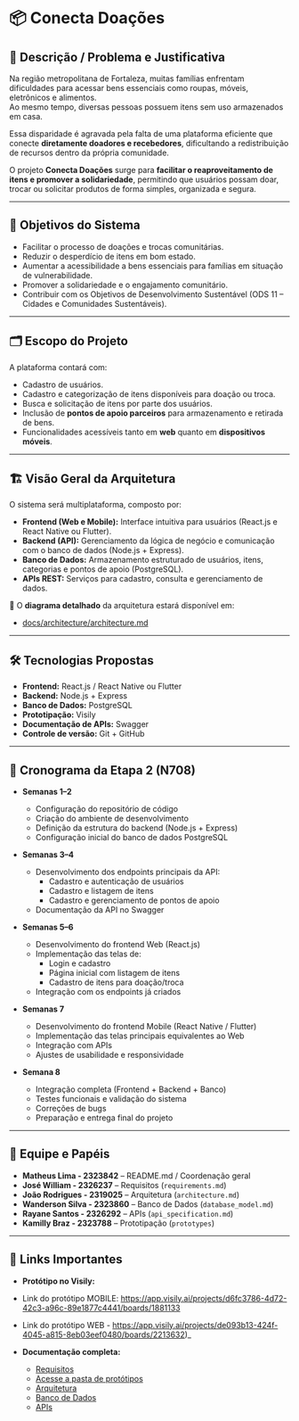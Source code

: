 # 📦 Conecta Doações

## 📌 Descrição / Problema e Justificativa
Na região metropolitana de Fortaleza, muitas famílias enfrentam dificuldades para acessar bens essenciais como roupas, móveis, eletrônicos e alimentos.  
Ao mesmo tempo, diversas pessoas possuem itens sem uso armazenados em casa.  

Essa disparidade é agravada pela falta de uma plataforma eficiente que conecte **diretamente doadores e recebedores**, dificultando a redistribuição de recursos dentro da própria comunidade.  

O projeto **Conecta Doações** surge para **facilitar o reaproveitamento de itens e promover a solidariedade**, permitindo que usuários possam doar, trocar ou solicitar produtos de forma simples, organizada e segura.

---

## 🎯 Objetivos do Sistema
- Facilitar o processo de doações e trocas comunitárias.  
- Reduzir o desperdício de itens em bom estado.  
- Aumentar a acessibilidade a bens essenciais para famílias em situação de vulnerabilidade.  
- Promover a solidariedade e o engajamento comunitário.  
- Contribuir com os Objetivos de Desenvolvimento Sustentável (ODS 11 – Cidades e Comunidades Sustentáveis).  

---

## 🗂 Escopo do Projeto
A plataforma contará com:  
- Cadastro de usuários.  
- Cadastro e categorização de itens disponíveis para doação ou troca.  
- Busca e solicitação de itens por parte dos usuários.  
- Inclusão de **pontos de apoio parceiros** para armazenamento e retirada de bens.  
- Funcionalidades acessíveis tanto em **web** quanto em **dispositivos móveis**.  

---

## 🏗 Visão Geral da Arquitetura
O sistema será multiplataforma, composto por:  

- **Frontend (Web e Mobile):** Interface intuitiva para usuários (React.js e React Native ou Flutter).  
- **Backend (API):** Gerenciamento da lógica de negócio e comunicação com o banco de dados (Node.js + Express).  
- **Banco de Dados:** Armazenamento estruturado de usuários, itens, categorias e pontos de apoio (PostgreSQL).  
- **APIs REST:** Serviços para cadastro, consulta e gerenciamento de dados.  

📌 O **diagrama detalhado** da arquitetura estará disponível em:  
- [docs/architecture/architecture.md](docs/architecture/architecture.md)  

---

## 🛠 Tecnologias Propostas
- **Frontend:** React.js / React Native ou Flutter  
- **Backend:** Node.js + Express  
- **Banco de Dados:** PostgreSQL  
- **Prototipação:** Visily 
- **Documentação de APIs:** Swagger  
- **Controle de versão:** Git + GitHub  

---

## 📅 Cronograma da Etapa 2 (N708)

- **Semanas 1–2**
  - Configuração do repositório de código
  - Criação do ambiente de desenvolvimento
  - Definição da estrutura do backend (Node.js + Express)
  - Configuração inicial do banco de dados PostgreSQL

- **Semanas 3–4**
  - Desenvolvimento dos endpoints principais da API:
    - Cadastro e autenticação de usuários
    - Cadastro e listagem de itens
    - Cadastro e gerenciamento de pontos de apoio
  - Documentação da API no Swagger

- **Semanas 5–6**
  - Desenvolvimento do frontend Web (React.js)
  - Implementação das telas de:
    - Login e cadastro
    - Página inicial com listagem de itens
    - Cadastro de itens para doação/troca
  - Integração com os endpoints já criados

- **Semanas 7**
  - Desenvolvimento do frontend Mobile (React Native / Flutter)
  - Implementação das telas principais equivalentes ao Web
  - Integração com APIs
  - Ajustes de usabilidade e responsividade

- **Semana 8**
  - Integração completa (Frontend + Backend + Banco)
  - Testes funcionais e validação do sistema
  - Correções de bugs
  - Preparação e entrega final do projeto
 

---

## 👥 Equipe e Papéis
- **Matheus Lima - 2323842** – README.md / Coordenação geral  
- **José William - 2326237** – Requisitos (`requirements.md`)  
- **João Rodrigues - 2319025** – Arquitetura (`architecture.md`)  
- **Wanderson Silva - 2323860** – Banco de Dados (`database_model.md`)  
- **Rayane Santos - 2326292** – APIs (`api_specification.md`)  
- **Kamilly Braz - 2323788** – Prototipação (`prototypes`)  

---

## 🔗 Links Importantes
- **Protótipo no Visily:** 

- Link do protótipo MOBILE: https://app.visily.ai/projects/d6fc3786-4d72-42c3-a96c-89e1877c4441/boards/1881133

- Link do protótipo WEB - https://app.visily.ai/projects/de093b13-424f-4045-a815-8eb03eef0480/boards/2213632)_ 

- **Documentação completa:**
  - [Requisitos](docs/requirements/requirements.md)
  - [Acesse a pasta de protótipos](./prototypes)
  - [Arquitetura](docs/architecture/architecture.md)  
  - [Banco de Dados](docs/database/database_model.md)  
  - [APIs](docs/api/api_specification.md)  

